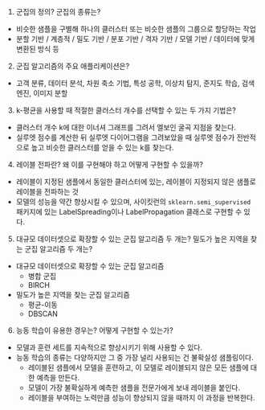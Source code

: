 1. 군집의 정의? 군집의 종류는?
- 비슷한 샘플을 구별해 하나의 클러스터 또는 비슷한 샘플의 그룹으로 할당하는 작업
- 분할 기반 / 계층적 / 밀도 기반 / 분포 기반 / 격자 기반 / 모델 기반 / 데이터에 맞게 변환된 방식 등
2. 군집 알고리즘의 주요 애플리케이션은?
- 고객 분류, 데이터 분석, 차원 축소 기법, 특성 공학, 이상치 탐지, 준지도 학습, 검색 엔진, 이미지 분할
3. k-평균을 사용할 때 적절한 클러스터 개수를 선택할 수 있는 두 가지 기법은?
- 클러스터 개수 k에 대한 이너셔 그래프를 그려서 엘보인 굴곡 지점을 찾는다.
- 실루엣 점수를 계산한 뒤 실루엣 다이어그램을 그려보았을 때 실루엣 점수가 전반적으로 높고 비슷한 클러스터를 얻을 수 있는 k를 찾는다.
4. 레이블 전파란? 왜 이를 구현해야 하고 어떻게 구현할 수 있을까?
- 레이블이 지정된 샘플에서 동일한 클러스터에 있는, 레이블이 지정되지 않은 샘플로 레이블을 전파하는 것
- 모델의 성능을 약간 향상시킬 수 있으며, 사이킷런의 `sklearn.semi_supervised` 패키지에 있는 LabelSpreading이나 LabelPropagation 클래스로 구현할 수 있다.
5. 대규모 데이터셋으로 확장할 수 있는 군집 알고리즘 두 개는? 밀도가 높은 지역을 찾는 군집 알고리즘 두 개는?
- 대규모 데이터셋으로 확장할 수 있는 군집 알고리즘
  - 병합 군집
  - BIRCH
- 밀도가 높은 지역을 찾는 군집 알고리즘
  - 평균-이동
  - DBSCAN
6. 능동 학습이 유용한 경우는? 어떻게 구현할 수 있는가?
- 모델과 훈련 세트를 지속적으로 향상시키기 위해 사용할 수 있다.
- 능동 학습의 종류는 다양하지만 그 중 가장 널리 사용되는 건 불확실성 샘플링이다.
  - 레이블된 샘플에서 모델을 훈련하고, 이 모델로 레이블되지 않은 모든 샘플에 대한 예측을 만든다.
  - 모델이 가장 불확실하게 예측한 샘플을 전문가에게 보내 레이블을 붙인다.
  - 레이블을 부여하는 노력만큼 성능이 향상되지 않을 때까지 이 과정을 반복한다.
  
